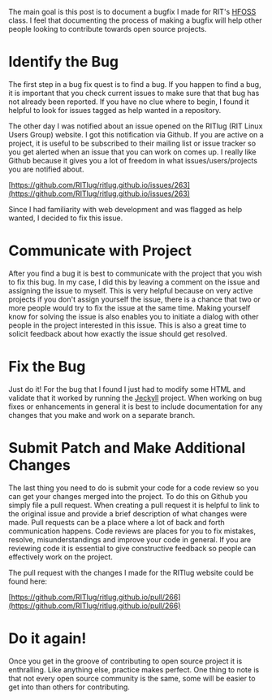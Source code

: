 The main goal is this post is to document a bugfix I made for RIT's
[HFOSS](http://hfoss.rocfoss.org/) class. I feel that documenting the
process of making a bugfix will help other people looking to
contribute towards open source projects. 

# Identify the Bug

The first step in a bug fix quest is to find a bug. If you happen to
find a bug, it is important that you check current issues to make sure
that that bug has not already been reported.  If you have no clue
where to begin, I found it helpful to look for issues tagged as  help
wanted in a repository. 


The other day I was notified about an issue opened on the RITlug (RIT
Linux Users Group) website. I got this notification via Github. If you
are active on a project, it is useful to be subscribed to their
mailing list or issue tracker so you get alerted when an issue that you
can work on comes up. I really like Github because it gives you a lot
of freedom in what issues/users/projects you are notified about. 

[https://github.com/RITlug/ritlug.github.io/issues/263](https://github.com/RITlug/ritlug.github.io/issues/263)

Since I had familiarity with web development and was flagged as help
wanted, I decided to fix this issue.  

# Communicate with Project

After you find a bug it is best to communicate with the project that
you wish to fix this bug. In my case, I did this by leaving a comment
on the issue and assigning the issue to myself. This is very helpful
because on very active projects if you don't assign yourself the
issue, there is a chance that two or more people would try to fix the
issue at the same time. Making yourself know for solving the issue is
also enables you to initiate a dialog with other people in the project
interested in this issue. This is also a great time to solicit
feedback about how exactly the issue should get resolved. 

# Fix the Bug

Just do it! For the bug that I found I just had to modify some HTML
and validate that it worked by running the
[Jeckyll](https://jekyllrb.com/) project. When working on bug fixes or
enhancements in general it is best to include documentation for any
changes that you make and work on a separate branch.  


# Submit Patch and Make Additional Changes

The last thing you need to do is submit your code for a code review so
you can get your changes merged into the project. To do this on Github
you simply file a pull request. When creating a pull request it is
helpful to link to the original issue and provide a brief description
of what changes were made. Pull requests can be a place where a lot of
back and forth communication happens. Code reviews are places for you
to fix mistakes, resolve, misunderstandings and improve your code in
general. If you are reviewing code it is essential to give
constructive feedback so people can effectively work on the project. 

The pull request with the changes I made for the RITlug website could
be found here: 

[https://github.com/RITlug/ritlug.github.io/pull/266](https://github.com/RITlug/ritlug.github.io/pull/266)

# Do it again!

Once you get in the groove of contributing to open source project it
is enthralling. Like anything else, practice makes perfect. One thing
to note is that not every open source community is the same, some will
be easier to get into than others for contributing. 
